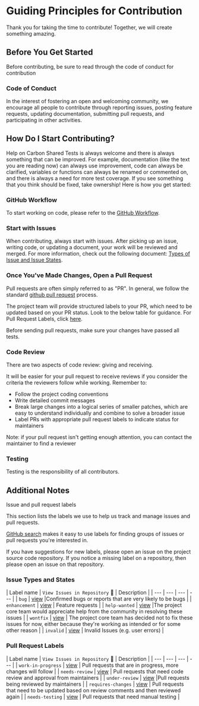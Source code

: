 
# Guiding Principles for Contribution

Thank you for taking the time to contribute! Together, we will create something amazing.

## Before You Get Started

Before contributing, be sure to read through the code of conduct for contribution

### Code of Conduct

In the interest of fostering an open and welcoming community, we encourage all people to contribute through reporting issues, posting feature requests, updating documentation, submitting pull requests, and participating in other activities.

## How Do I Start Contributing?

Help on Carbon Shared Tests is always welcome and there is always something that can be improved. For example, documentation (like the text you are reading now) can always use improvement, code can always be clarified, variables or functions can always be renamed or commented on, and there is always a need for more test coverage. If you see something that you think should be fixed, take ownership! Here is how you get started:

### GitHub Workflow

To start working on code, please refer to the [GitHub Workflow](https://guides.github.com/activities/forking/).

### Start with Issues

When contributing, always start with issues. After picking up an issue, writing code, or updating a document, your work will be reviewed and merged. For more information, check out the following document: [Types of Issue and Issue States](#type-of-issue-and-issue-state).

### Once You've Made Changes, Open a Pull Request

Pull requests are often simply referred to as "PR". In general, we follow the standard [github pull request](https://help.github.com/en/articles/about-pull-requests) process.

The project team will provide structured labels to your PR, which need to be updated based on your PR status. Look to the below table for guidance. For Pull Request Labels, click [here](#Pull-request-labels).

Before sending pull requests, make sure your changes have passed all tests.

### Code Review

There are two aspects of code review: giving and receiving.

It will be easier for your pull request to receive reviews if you consider the criteria the reviewers follow while working. Remember to:

* Follow the project coding conventions
* Write detailed commit messages
* Break large changes into a logical series of smaller patches, which are easy to understand individually and combine to solve a broader issue
* Label PRs with appropriate pull request labels to indicate status for maintainers

Note: if your pull request isn't getting enough attention, you can contact the maintainer to find a reviewer

### Testing

Testing is the responsibility of all contributors.

## Additional Notes

Issue and pull request labels

This section lists the labels we use to help us track and manage issues and pull requests.

[GitHub search](https://help.github.com/en/articles/searching-issues-and-pull-requests) makes it easy to use labels for finding groups of issues or pull requests you're interested in.

If you have suggestions for new labels, please open an issue on the project source code repository. If you notice a missing label on a repository, then please open an issue on that repository.

### Issue Types and States

| Label name | `View Issues in Repository` :mag_right: | Description |
| --- | --- | --- | --- |
| `bug` | [view][search-repo-label-bug] |Confirmed bugs or reports that are very likely to be bugs |
| `enhancement` | [view][search-repo-label-feature] | Feature requests |
| `help-wanted` | [view][search-repo-label-help-wanted] |The project core team would appreciate help from the community in resolving these issues |
| `wontfix` | [view][search-repo-label-wontfix] | The project core team has decided not to fix these issues for now, either because they're working as intended or for some other reason |
| `invalid` | [view][search-repo-label-invalid] | Invalid Issues (e.g. user errors) |

[search-repo-label-feature]: https://github.com/search?q=is%3Aopen+is%3Aissue+repo%3AIBM%2Fcarbon-shared-tests+label%3Aenhancement
[search-repo-label-bug]: https://github.com/search?q=is%3Aopen+is%3Aissue+repo%3AIBM%2Fcarbon-shared-tests+label%3Abug
[search-repo-label-help-wanted]: https://github.com/search?q=is%3Aopen+is%3Aissue+repo%3Awatson-health-transformation%2Finnersource-guidance+label%3Ahelp-wanted
[search-repo-label-wontfix]: https://github.com/search?q=is%3Aopen+is%3Aissue+repo%3AIBM%2Fcarbon-shared-tests+label%3Awontfix
[search-repo-label-invalid]: https://github.com/search?q=is%3Aopen+is%3Aissue+repo%3AIBM%2Fcarbon-shared-tests+label%3Ainvalid

### Pull Request Labels

| Label name | `View Issues in Repository` :mag_right: | Description |
| --- | --- | --- | --- |
| `work-in-progress` | [view][search-repo-label-progress] | Pull requests that are in progress, more changes will follow |
| `needs-review` | [view][search-repo-label-need-review] | Pull requests that need code review and approval from maintainers |
| `under-review` | [view][search-repo-label-under-review] |Pull requests being reviewed by maintainers |
| `requires-changes` | [view][search-repo-label-changes] | Pull requests that need to be updated based on review comments and then reviewed again |
| `needs-testing` | [view][search-repo-label-testing] | Pull requests that need manual testing |

[search-repo-label-progress]: https://github.com/search?q=is%3Aopen+is%3Aissue+repo%3AIBM%2Fcarbon-shared-tests+label%3Awork-in-progress
[search-repo-label-need-review]: https://github.com/search?q=is%3Aopen+is%3Aissue+repo%3AIBM%2Fcarbon-shared-tests+label%3Aneeds-review
[search-repo-label-under-review]: https://github.com/search?q=is%3Aopen+is%3Aissue+repo%3AIBM%2Fcarbon-shared-tests+label%3Aunder-review
[search-repo-label-changes]: https://github.com/search?q=is%3Aopen+is%3Aissue+repo%3Awatson-health-transformation%2Finnersource-guidance+label%3Arequires-changes
[search-repo-label-testing]: https://github.com/search?q=is%3Aopen+is%3Aissue+repo%3AIBM%2Fcarbon-shared-tests+label%3Aneeds-testing
